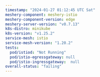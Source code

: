 ```yaml
---
timestamp: "2024-01-27 01:12:45 UTC Sat"
meshery-component: meshery-istio
meshery-component-version: edge
meshery-server-version: "v0.7.13"
k8s-distro: minikube
k8s-version: "v1.25.2"
service-mesh: istio
service-mesh-version: "1.20.2"
tests:
  pod/istiod: "Not Running"
  pod/istio-egressgateway: null
  pod/istio-ingressgateway:  null
overall-status: "failing"
---
```


